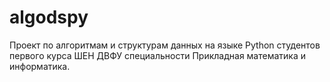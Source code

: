# algodspy
Проект по алгоритмам и структурам данных на языке Python студентов первого курса ШЕН ДВФУ специальности Прикладная математика и информатика.
